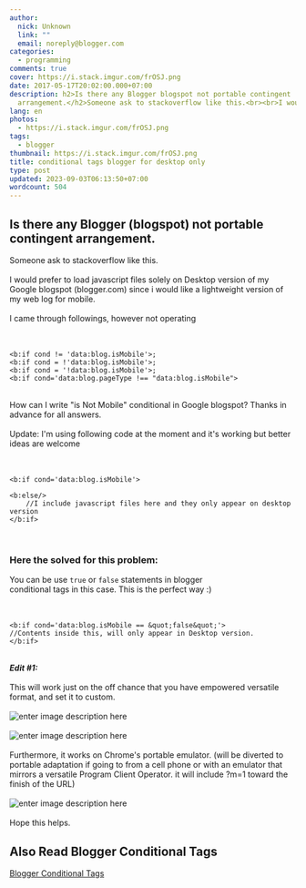 ```yaml
---
author:
  nick: Unknown
  link: ""
  email: noreply@blogger.com
categories:
  - programming
comments: true
cover: https://i.stack.imgur.com/frOSJ.png
date: 2017-05-17T20:02:00.000+07:00
description: h2>Is there any Blogger blogspot not portable contingent
  arrangement.</h2>Someone ask to stackoverflow like this.<br><br>I would
lang: en
photos:
  - https://i.stack.imgur.com/frOSJ.png
tags:
  - blogger
thumbnail: https://i.stack.imgur.com/frOSJ.png
title: conditional tags blogger for desktop only
type: post
updated: 2023-09-03T06:13:50+07:00
wordcount: 504
---
```


<h2>Is there any Blogger (blogspot) not portable contingent arrangement.</h2>Someone ask to stackoverflow like this.<br><br>I would prefer to load javascript files solely on Desktop version of my<br>Google blogspot (blogger.com) since i would like a lightweight version of<br>my web log for mobile.<br><br>I came through followings, however not operating<br><br><br><pre><code>&lt;b:if cond != 'data:blog.isMobile'&gt;;<br>&lt;b:if cond = !'data:blog.isMobile'&gt;;<br>&lt;b:if cond = '!data:blog.isMobile'&gt;;<br>&lt;b:if cond='data:blog.pageType !== "data:blog.isMobile"&gt;<br></code></pre><br>How can I write "is Not Mobile" conditional in Google blogspot? Thanks in<br>advance for all answers.<br><br>Update: I'm using following code at the moment and it's working but better<br>ideas are welcome<br><br><br><pre><code>&lt;b:if cond='data:blog.isMobile'&gt;<br><br>&lt;b:else/&gt;<br>    //I include javascript files here and they only appear on desktop version<br>&lt;/b:if&gt;</code></pre><br><h3>Here the solved for this problem:</h3>You can be use <code>true</code> or <code>false</code> statements in blogger<br>conditional tags in this case. This is the perfect way :)<br><br><br><pre><code>&lt;b:if cond='data:blog.isMobile == &amp;quot;false&amp;quot;'&gt;<br>//Contents inside this, will only appear in Desktop version.<br>&lt;/b:if&gt;<br></code></pre><strong><em><br></em></strong> <strong><em>Edit #1:</em></strong><br><br>This will work just on the off chance that you have empowered versatile format, and set it to custom.<br><br><img alt="enter image description here" src="https://i.stack.imgur.com/frOSJ.png"><br><br><img alt="enter image description here" src="https://i.stack.imgur.com/SqZkw.png"><br><br>Furthermore, it works on Chrome's portable emulator. (will be diverted to portable adaptation if going to from a cell phone or with an emulator that mirrors a versatile Program Client Operator. it will include ?m=1 toward the finish of the URL)<br><br><img alt="enter image description here" src="https://i.stack.imgur.com/9xnCv.png"><br><br>Hope this helps.

## Also Read Blogger Conditional Tags
[Blogger Conditional Tags](/2021/12/18/blogger-conditional-tags.md)